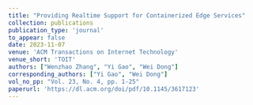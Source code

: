 ```yaml
---
title: "Providing Realtime Support for Containerized Edge Services"
collection: publications
publication_type: 'journal'
to_appear: false
date: 2023-11-07
venue: 'ACM Transactions on Internet Technology'
venue_short: 'TOIT'
authors: ["Wenzhao Zhang", "Yi Gao", "Wei Dong"]
corresponding_authors: ["Yi Gao", "Wei Dong"]
vol_no_pp: "Vol. 23, No. 4, pp. 1-25"
paperurl: 'https://dl.acm.org/doi/pdf/10.1145/3617123'
---
```


